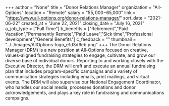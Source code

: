 +++
author = "None"
title = "Donor Relations Manager"
organization = "All-Options"
location = "Remote"
salary = "$55,000-$65,000"
link = "https://www.all-options.org/donor-relations-manager/"
sort_date = "2021-06-22"
created_at = "June 22, 2021"
closing_date = "July 16, 2021"
a_job_type = ["Full Time"]
b_benefits = ["Retirement","Paid Vacation","Permanently Remote","Paid Leave","Sick time","Professional development","General Benefits"]
c_feedback = ""
thumbnail = "../../images/AllOptions-logo_e1d3d6eb.png"
+++
The Donor Relations Manager (DRM) is a new position at All-Options focused on creative, values-aligned fundraising strategies to engage, cultivate, and grow our diverse base of individual donors. Reporting to and working closely with the Executive Director, the DRM will craft and execute an annual fundraising plan that includes program-specific campaigns and a variety of communication strategies including emails, print mailings, and virtual events. The DRM will also supervise our National Engagement Coordinator, who handles our social media, processes donations and donor acknowledgements, and plays a key role in fundraising and communications campaigns.